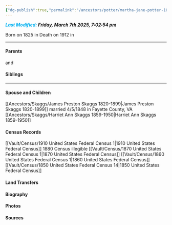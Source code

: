 ```yaml
---
{"dg-publish":true,"permalink":"/ancestors/potter/martha-jane-potter-1825-1912/","tags":["Martha-Jane-Potter"]}
---
```


***<font color="#00b0f0">Last Modified:</font> Friday, March 7th 2025, 7:02:54 pm***

Born on  1825 in <!-- link to place -->
Death on 1912 in <!-- link to place -->

---
#### Parents

<!-- Link to father --> and <!-- Link to mother-->
#### Siblings
<!-- Link to sibling -->

---
#### Spouse and Children
[[Ancestors/Skaggs/James Preston Skaggs 1820-1899\|James Preston Skaggs 1820-1899]]  married 4/5/1848 in Fayette County, VA
[[Ancestors/Skaggs/Harriet Ann Skaggs 1859-1950\|Harriet Ann Skaggs 1859-1950]] 

#### Census Records
[[Vault/Census/1910 United States Federal Census 1\|1910 United States Federal Census]]
1880 Census illegible
[[Vault/Census/1870 United States Federal Census 1\|1870 United States Federal Census]]
[[Vault/Census/1860 United States Federal Census 1\|1860 United States Federal Census]]
[[Vault/Census/1850 United States Federal Census 14\|1850 United States Federal Census]]
#### Land Transfers

#### Biography

#### Photos

#### Sources

